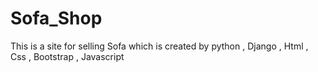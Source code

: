 # Sofa_Shop
This is a site for selling Sofa which is created by python , Django , Html , Css , Bootstrap , Javascript
